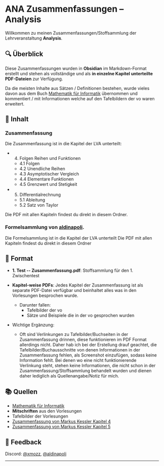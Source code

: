 # ANA Zusammenfassungen – Analysis

Willkommen zu meinen Zusammenfassungen/Stoffsammlung der Lehrveranstaltung **Analysis**.

## 🔍 Überblick

Diese Zusammenfassungen wurden in **Obsidian** im Markdown-Format erstellt und stehen als vollständige und als **in einzelne Kapitel unterteilte PDF-Dateien** zur Verfügung.

Da die meisten Inhalte aus Sätzen / Definitionen bestehen, wurde vieles davon aus dem Buch [Mathematik für Informatik](https://www.heldermann.de/BSM/BSM17/bsm17.htm) übernommen und kommentiert / mit Informationen welche auf den Tafelbildern der vo waren erweitert. 

## 📁 Inhalt

### Zusammenfassung
Die Zusammenfassung ist in die Kapitel der LVA unterteilt:

- 4. Folgen Reihen und Funktionen
    - 4.1 Folgen
    - 4.2 Unendliche Reihen
    - 4.3 Asymptotischer Vergleich
    - 4.4 Elementare Funktionen
    - 4.5 Grenzwert und Stetigkeit
- 5. Differentialrechnung
    - 5.1 Ableitung
    - 5.2 Satz von Taylor


Die PDF mit allen Kapiteln findest du direkt in diesem Ordner.

### Formelsammlung von [aldinapoli](https://discord.com/users/575710766787985435).
Die Formelsammlung ist in die Kapitel der LVA unterteilt
Die PDF mit allen Kapiteln findest du direkt in diesem Ordner

## 📄 Format
-   **1. Test -- Zusammenfassung.pdf**: Stoffsammlung für den 1. Zwischentest
-   **Kapitel-weise PDFs**: Jedes Kapitel der Zusammenfassung ist als separate PDF-Datei verfügbar und beinhaltet alles was in den Vorlesungen besprochen wurde.
    - Darunter fallen: 
        - Tafelbilder der vo
        - Sätze und Beispiele die in der vo gesprochen wurden

- Wichtige Ergänzung: 
    - Oft sind Verlinkungen zu Tafelbilder/Buchseiten in der Zusammenfassung drinnen, diese funktionieren im PDF Format allerdings nicht. Daher hab ich bei der Erstellung drauf geachtet, die Tafelbilder/Buchausschnitte von denen Informationen in der Zusammenfassung fehlen, als Screenshot einzufügen, sodass keine Information fehlt. Bei denen wo eine nicht funktionierende Verlinkung steht, stehen keine Informationen, die nicht schon in der Zusammenfassung/Stoffsammlung behandelt wurden und dienen daher lediglich als Quellenangabe/Notiz für mich.


## 📚 Quellen

-   [Mathematik für Informatik](https://www.heldermann.de/BSM/BSM17/bsm17.htm)
-   **Mitschriften** aus den Vorlesungen
-   Tafelbilder der Vorlesungen
-   [Zusammenfassung von Markus Kessler Kapitel 4](https://vowi.fsinf.at/images/2/2d/TU_Wien-Analysis_UE_(diverse)-Zusammenfassung_Mathematik_-_Kapitel_4_-_Folgen,_Reihen,_Funktionen.pdf)
-   [Zusammenfassung von Markus Kessler Kapitel 5](https://vowi.fsinf.at/images/c/cb/TU_Wien-Analysis_UE_%28diverse%29-Zusammenfassung_Mathematik_-_Kapitel_5_-_Differential-_und_Integralrechnung_in_einer_Variable.pdf)


## 🙋 Feedback

Discord: [@xmozz](https://discord.com/users/409696362280517632), [@aldinapoli](https://discord.com/users/575710766787985435)

---
